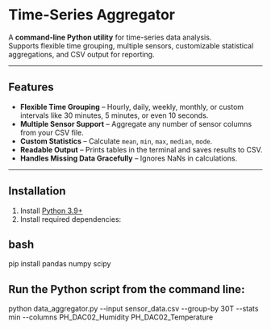 # Time-Series Aggregator

A **command-line Python utility** for time-series data analysis.  
Supports flexible time grouping, multiple sensors, customizable statistical aggregations, and CSV output for reporting.

---

## Features

- **Flexible Time Grouping** – Hourly, daily, weekly, monthly, or custom intervals like 30 minutes, 5 minutes, or even 10 seconds.  
- **Multiple Sensor Support** – Aggregate any number of sensor columns from your CSV file.  
- **Custom Statistics** – Calculate `mean`, `min`, `max`, `median`, `mode`.  
- **Readable Output** – Prints tables in the terminal and saves results to CSV.  
- **Handles Missing Data Gracefully** – Ignores NaNs in calculations.  

---

## Installation

1. Install [Python 3.9+](https://www.python.org/downloads/)  
2. Install required dependencies:

## bash
pip install pandas numpy scipy

## Run the Python script from the command line:

python data_aggregator.py --input sensor_data.csv --group-by 30T --stats min --columns PH_DAC02_Humidity PH_DAC02_Temperature
